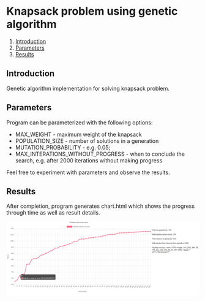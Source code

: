 # Knapsack problem using genetic algorithm
1. [Introduction](#introduction)
2. [Parameters](#paragraph1)
3. [Results](#paragraph2)

## Introduction <a name="introduction"></a>
Genetic algorithm implementation for solving knapsack problem.

## Parameters <a name="paragraph1"></a>
Program can be parameterized with the following options:
* MAX_WEIGHT - maximum weight of the knapsack
* POPULATION_SIZE - number of solutions in a generation
* MUTATION_PROBABILITY - e.g. 0.05;
* MAX_INTERATIONS_WITHOUT_PROGRESS - when to conclude the search, e.g. after 2000 iterations without making progress

Feel free to experiment with parameters and observe the results.

## Results <a name="paragraph2"></a>
After completion, program generates chart.html which shows the progress through time as well as result details.

![preview](preview.JPG)